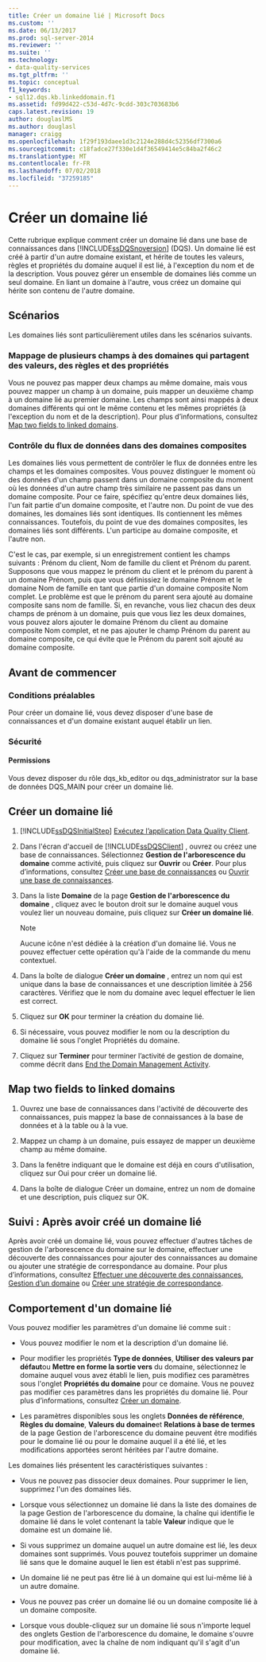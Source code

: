 ```yaml
---
title: Créer un domaine lié | Microsoft Docs
ms.custom: ''
ms.date: 06/13/2017
ms.prod: sql-server-2014
ms.reviewer: ''
ms.suite: ''
ms.technology:
- data-quality-services
ms.tgt_pltfrm: ''
ms.topic: conceptual
f1_keywords:
- sql12.dqs.kb.linkeddomain.f1
ms.assetid: fd99d422-c53d-4d7c-9cdd-303c703683b6
caps.latest.revision: 19
author: douglaslMS
ms.author: douglasl
manager: craigg
ms.openlocfilehash: 1f29f193daee1d3c2124e288d4c52356df7300a6
ms.sourcegitcommit: c18fadce27f330e1d4f36549414e5c84ba2f46c2
ms.translationtype: MT
ms.contentlocale: fr-FR
ms.lasthandoff: 07/02/2018
ms.locfileid: "37259185"
---
```

# <a name="create-a-linked-domain"></a>Créer un domaine lié
  Cette rubrique explique comment créer un domaine lié dans une base de connaissances dans [!INCLUDE[ssDQSnoversion](../includes/ssdqsnoversion-md.md)] (DQS). Un domaine lié est créé à partir d'un autre domaine existant, et hérite de toutes les valeurs, règles et propriétés du domaine auquel il est lié, à l'exception du nom et de la description. Vous pouvez gérer un ensemble de domaines liés comme un seul domaine. En liant un domaine à l'autre, vous créez un domaine qui hérite son contenu de l'autre domaine.  
  
## <a name="scenarios"></a>Scénarios  
 Les domaines liés sont particulièrement utiles dans les scénarios suivants.  
  
### <a name="mapping-multiple-fields-to-domains-that-share-values-rules-and-properties"></a>Mappage de plusieurs champs à des domaines qui partagent des valeurs, des règles et des propriétés  
 Vous ne pouvez pas mapper deux champs au même domaine, mais vous pouvez mapper un champ à un domaine, puis mapper un deuxième champ à un domaine lié au premier domaine. Les champs sont ainsi mappés à deux domaines différents qui ont le même contenu et les mêmes propriétés (à l'exception du nom et de la description). Pour plus d’informations, consultez [Map two fields to linked domains](#Map).  
  
### <a name="controlling-data-flow-to-composite-domains"></a>Contrôle du flux de données dans des domaines composites  
 Les domaines liés vous permettent de contrôler le flux de données entre les champs et les domaines composites. Vous pouvez distinguer le moment où des données d'un champ passent dans un domaine composite du moment où les données d'un autre champ très similaire ne passent pas dans un domaine composite. Pour ce faire, spécifiez qu'entre deux domaines liés, l'un fait partie d'un domaine composite, et l'autre non. Du point de vue des domaines, les domaines liés sont identiques. Ils contiennent les mêmes connaissances. Toutefois, du point de vue des domaines composites, les domaines liés sont différents. L'un participe au domaine composite, et l'autre non.  
  
 C'est le cas, par exemple, si un enregistrement contient les champs suivants : Prénom du client, Nom de famille du client et Prénom du parent. Supposons que vous mappez le prénom du client et le prénom du parent à un domaine Prénom, puis que vous définissiez le domaine Prénom et le domaine Nom de famille en tant que partie d'un domaine composite Nom complet. Le problème est que le prénom du parent sera ajouté au domaine composite sans nom de famille. Si, en revanche, vous liez chacun des deux champs de prénom à un domaine, puis que vous liez les deux domaines, vous pouvez alors ajouter le domaine Prénom du client au domaine composite Nom complet, et ne pas ajouter le champ Prénom du parent au domaine composite, ce qui évite que le Prénom du parent soit ajouté au domaine composite.  
  
##  <a name="BeforeYouBegin"></a> Avant de commencer  
  
###  <a name="Prerequisites"></a> Conditions préalables  
 Pour créer un domaine lié, vous devez disposer d'une base de connaissances et d'un domaine existant auquel établir un lien.  
  
###  <a name="Security"></a> Sécurité  
  
####  <a name="Permissions"></a> Permissions  
 Vous devez disposer du rôle dqs_kb_editor ou dqs_administrator sur la base de données DQS_MAIN pour créer un domaine lié.  
  
##  <a name="Create"></a> Créer un domaine lié  
  
1.  [!INCLUDE[ssDQSInitialStep](../includes/ssdqsinitialstep-md.md)] [Exécutez l’application Data Quality Client](../../2014/data-quality-services/run-the-data-quality-client-application.md).  
  
2.  Dans l'écran d'accueil de [!INCLUDE[ssDQSClient](../includes/ssdqsclient-md.md)] , ouvrez ou créez une base de connaissances. Sélectionnez **Gestion de l'arborescence du domaine** comme activité, puis cliquez sur **Ouvrir** ou **Créer**. Pour plus d’informations, consultez [Créer une base de connaissances](../../2014/data-quality-services/create-a-knowledge-base.md) ou [Ouvrir une base de connaissances](../../2014/data-quality-services/open-a-knowledge-base.md).  
  
3.  Dans la liste **Domaine** de la page **Gestion de l'arborescence du domaine** , cliquez avec le bouton droit sur le domaine auquel vous voulez lier un nouveau domaine, puis cliquez sur **Créer un domaine lié**.  
  
    > [!NOTE]  
    >  Aucune icône n'est dédiée à la création d'un domaine lié. Vous ne pouvez effectuer cette opération qu'à l'aide de la commande du menu contextuel.  
  
4.  Dans la boîte de dialogue **Créer un domaine** , entrez un nom qui est unique dans la base de connaissances et une description limitée à 256 caractères. Vérifiez que le nom du domaine avec lequel effectuer le lien est correct.  
  
5.  Cliquez sur **OK** pour terminer la création du domaine lié.  
  
6.  Si nécessaire, vous pouvez modifier le nom ou la description du domaine lié sous l'onglet Propriétés du domaine.  
  
7.  Cliquez sur **Terminer** pour terminer l’activité de gestion de domaine, comme décrit dans [End the Domain Management Activity](../../2014/data-quality-services/end-the-domain-management-activity.md).  
  
##  <a name="Map"></a> Map two fields to linked domains  
  
1.  Ouvrez une base de connaissances dans l'activité de découverte des connaissances, puis mappez la base de connaissances à la base de données et à la table ou à la vue.  
  
2.  Mappez un champ à un domaine, puis essayez de mapper un deuxième champ au même domaine.  
  
3.  Dans la fenêtre indiquant que le domaine est déjà en cours d'utilisation, cliquez sur Oui pour créer un domaine lié.  
  
4.  Dans la boîte de dialogue Créer un domaine, entrez un nom de domaine et une description, puis cliquez sur OK.  
  
##  <a name="FollowUp"></a> Suivi : Après avoir créé un domaine lié  
 Après avoir créé un domaine lié, vous pouvez effectuer d'autres tâches de gestion de l'arborescence du domaine sur le domaine, effectuer une découverte des connaissances pour ajouter des connaissances au domaine ou ajouter une stratégie de correspondance au domaine. Pour plus d’informations, consultez [Effectuer une découverte des connaissances](../../2014/data-quality-services/perform-knowledge-discovery.md), [Gestion d’un domaine](../../2014/data-quality-services/managing-a-domain.md) ou [Créer une stratégie de correspondance](../../2014/data-quality-services/create-a-matching-policy.md).  
  
##  <a name="Behavior"></a> Comportement d'un domaine lié  
 Vous pouvez modifier les paramètres d'un domaine lié comme suit :  
  
-   Vous pouvez modifier le nom et la description d'un domaine lié.  
  
-   Pour modifier les propriétés **Type de données**, **Utiliser des valeurs par défaut**ou **Mettre en forme la sortie vers** du domaine, sélectionnez le domaine auquel vous avez établi le lien, puis modifiez ces paramètres sous l'onglet **Propriétés du domaine** pour ce domaine. Vous ne pouvez pas modifier ces paramètres dans les propriétés du domaine lié. Pour plus d’informations, consultez [Créer un domaine](../../2014/data-quality-services/create-a-domain.md).  
  
-   Les paramètres disponibles sous les onglets **Données de référence**, **Règles du domaine**, **Valeurs du domaine**et **Relations à base de termes** de la page Gestion de l'arborescence du domaine peuvent être modifiés pour le domaine lié ou pour le domaine auquel il a été lié, et les modifications apportées seront héritées par l'autre domaine.  
  
 Les domaines liés présentent les caractéristiques suivantes :  
  
-   Vous ne pouvez pas dissocier deux domaines. Pour supprimer le lien, supprimez l'un des domaines liés.  
  
-   Lorsque vous sélectionnez un domaine lié dans la liste des domaines de la page Gestion de l'arborescence du domaine, la chaîne qui identifie le domaine lié dans le volet contenant la table **Valeur** indique que le domaine est un domaine lié.  
  
-   Si vous supprimez un domaine auquel un autre domaine est lié, les deux domaines sont supprimés. Vous pouvez toutefois supprimer un domaine lié sans que le domaine auquel le lien est établi n'est pas supprimé.  
  
-   Un domaine lié ne peut pas être lié à un domaine qui est lui-même lié à un autre domaine.  
  
-   Vous ne pouvez pas créer un domaine lié ou un domaine composite lié à un domaine composite.  
  
-   Lorsque vous double-cliquez sur un domaine lié sous n'importe lequel des onglets Gestion de l'arborescence du domaine, le domaine s'ouvre pour modification, avec la chaîne de nom indiquant qu'il s'agit d'un domaine lié.  
  
  
